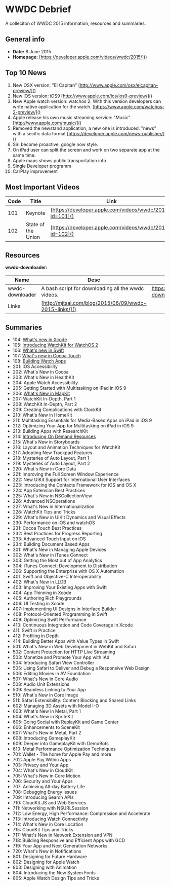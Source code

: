 # WWDC Debrief

A colleciton of WWDC 2015 information, resources and summaries.


## General info

- **Date:** 8 June 2015
- **Homepage:** [https://developer.apple.com/videos/wwdc/2015/]()

## Top 10 News
1. New OSX version: "El Capitan" [http://www.apple.com/osx/elcapitan-preview/]()
2. New iOS version: iOS9 [http://www.apple.com/ios/ios9-preview/]()
3. New Apple watch version: watchos 2. With this version developers can write native application for the watch. [https://www.apple.com/watchos-2-preview/]()
4. Apple release his own music streaming service: "Music"  [http://www.apple.com/music/]()
5. Removed the newstand application, a new one is introduced: "news" with a secific data format [https://developer.apple.com/news-publisher/]()
6. Siri become proactive, google now style.
7. On iPad user can split the screen and work on two separate app at the same time.
8. Apple maps shows public transportation info
9. Single Developer programm
10. CarPlay improvement

## Most Important Videos

Code  | Title           | Link
----- | --------------- | ---------------- |
101   | Keynote         | [https://developer.apple.com/videos/wwdc/2015/?id=101]()
102   | State of the Union | [https://developer.apple.com/videos/wwdc/2015/?id=102]()






## Resources

**wwdc-downloader:**

Name            | Desc                                               | URL |
----------------| ---------------------------------------------------|------
wwdc-downloader | A bash script for downloading all the wwdc videos. | https://github.com/ohoachuck/wwdc-downloader
Links | [http://mjtsai.com/blog/2015/06/09/wwdc-2015-links/]()








## Summaries

* 104: [What's new in Xcode](104-whats-new-in-xcode.md)
* 105: [Introducing WatchKit for WatchOS 2](105-Introducing-WatchKit-for-watchos2.md)
* 106: [What's new in Swift](106-whats-new-in-swift.md)
* 107: [What's new in Cocoa Touch](107-whats-new-cocoa-touch.md)
* 108: [Building Watch Apps](108-building-watch-apps.md)
* 201: iOS Accessibility
* 202: What's New in Cocoa
* 203: What's New in HealthKit
* 204: Apple Watch Accessibility
* 205: Getting Started with Multitasking on iPad in iOS 9
* 206: [What's New in MapKit](206-whats-New-in-mapKit.md)
* 207: WatchKit In-Depth, Part 1
* 208: WatchKit In-Depth, Part 2
* 209: Creating Complications with ClockKit
* 210: What's New in HomeKit
* 211: Multitasking Essentials for Media-Based Apps on iPad in iOS 9
* 212: Optimizing Your App for Multitasking on iPad in iOS 9
* 213: Building Apps with ResearchKit
* 214: [Introducing On Demand Resources](214-introducing-on-demand-resources.md)
* 215: What's New in Storyboards
* 216: Layout and Animation Techniques for WatchKit
* 217: Adopting New Trackpad Features
* 218: Mysteries of Auto Layout, Part 1
* 219: Mysteries of Auto Layout, Part 2
* 220: What's New in Core Data
* 221: Improving the Full Screen Window Experience
* 222: New UIKit Support for International User Interfaces
* 223: Introducing the Contacts Framework for iOS and OS X
* 224: App Extension Best Practices
* 225: What's New in NSCollectionView
* 226: Advanced NSOperations
* 227: What's New in Internationalization
* 228: WatchKit Tips and Tricks
* 229: What's New in UIKit Dynamics and Visual Effects
* 230: Performance on iOS and watchOS
* 231: Cocoa Touch Best Practices
* 232: Best Practices for Progress Reporting
* 233: Advanced Touch Input on iOS
* 234: Building Document Based Apps
* 301: What's New in Managing Apple Devices
* 302: What's New in iTunes Connect
* 303: Getting the Most out of App Analytics
* 304: iTunes Connect: Development to Distribution
* 306: Supporting the Enterprise with OS X Automation
* 401: Swift and Objective-C Interoperability
* 402: What's New in LLDB
* 403: Improving Your Existing Apps with Swift
* 404: App Thinning in Xcode
* 405: Authoring Rich Playgrounds
* 406: UI Testing in Xcode
* 407: Implementing UI Designs in Interface Builder
* 408: Protocol-Oriented Programming in Swift
* 409: Optimizing Swift Performance
* 410: Continuous Integration and Code Coverage in Xcode
* 411: Swift in Practice
* 412: Profiling in Depth
* 414: Building Better Apps with Value Types in Swift
* 501: What's New in Web Development in WebKit and Safari
* 502: Content Protection for HTTP Live Streaming
* 503: Monetize and Promote Your App with iAd
* 504: Introducing Safari View Controller
* 505: Using Safari to Deliver and Debug a Responsive Web Design
* 506: Editing Movies in AV Foundation
* 507: What's New in Core Audio
* 508: Audio Unit Extensions
* 509: Seamless Linking to Your App
* 510: What's New in Core Image
* 511: Safari Extensibility: Content Blocking and Shared Links
* 602: Managing 3D Assets with Model I-O
* 603: What's New in Metal, Part 1
* 604: What's New in SpriteKit
* 605: Going Social with ReplayKit and Game Center
* 606: Enhancements to SceneKit
* 607: What's New in Metal, Part 2
* 608: Introducing GameplayKit
* 609: Deeper into GameplayKit with DemoBots
* 610: Metal Performance Optimization Techniques
* 701: Wallet - The home for Apple Pay and more
* 702: Apple Pay Within Apps
* 703: Privacy and Your App
* 704: What's New in CloudKit
* 705: What's New in Core Motion
* 706: Security and Your Apps
* 707: Achieving All-day Battery Life
* 708: Debugging Energy Issues
* 709: Introducing Search APIs
* 710: CloudKit JS and Web Services
* 711: Networking with NSURLSession
* 712: Low Energy, High Performance: Compression and Accelerate
* 713: Introducing Watch Connectivity
* 714: What's New in Core Location
* 715: CloudKit Tips and Tricks
* 717: What's New in Network Extension and VPN
* 718: Building Responsive and Efficient Apps with GCD
* 719: Your App and Next Generation Networks
* 720: What's New in Notifications
* 801: Designing for Future Hardware
* 802: Designing for Apple Watch
* 803: Designing with Animation
* 804: Introducing the New System Fonts
* 805: Apple Watch Design Tips and Tricks
